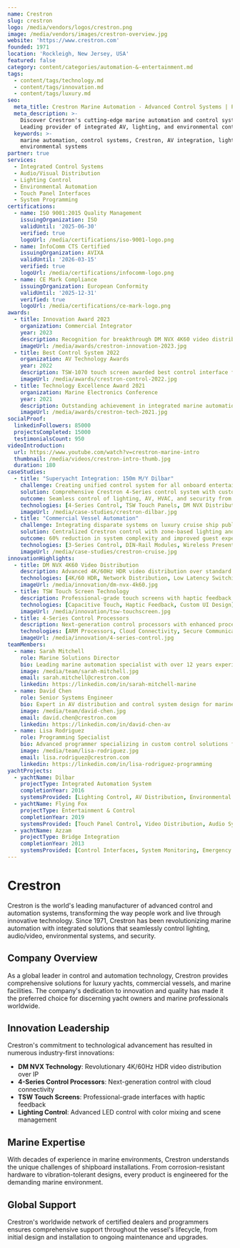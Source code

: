 ```yaml
---
name: Crestron
slug: crestron
logo: /media/vendors/logos/crestron.png
image: /media/vendors/images/crestron-overview.jpg
website: 'https://www.crestron.com'
founded: 1971
location: 'Rockleigh, New Jersey, USA'
featured: false
category: content/categories/automation-&-entertainment.md
tags:
  - content/tags/technology.md
  - content/tags/innovation.md
  - content/tags/luxury.md
seo:
  meta_title: Crestron Marine Automation - Advanced Control Systems | Paul Thames
  meta_description: >-
    Discover Crestron's cutting-edge marine automation and control systems.
    Leading provider of integrated AV, lighting, and environmental control solutions.
  keywords: >-
    marine automation, control systems, Crestron, AV integration, lighting control,
    environmental systems
partner: true
services:
  - Integrated Control Systems
  - Audio/Visual Distribution
  - Lighting Control
  - Environmental Automation
  - Touch Panel Interfaces
  - System Programming
certifications:
  - name: ISO 9001:2015 Quality Management
    issuingOrganization: ISO
    validUntil: '2025-06-30'
    verified: true
    logoUrl: /media/certifications/iso-9001-logo.png
  - name: InfoComm CTS Certified
    issuingOrganization: AVIXA
    validUntil: '2026-03-15'
    verified: true
    logoUrl: /media/certifications/infocomm-logo.png
  - name: CE Mark Compliance
    issuingOrganization: European Conformity
    validUntil: '2025-12-31'
    verified: true
    logoUrl: /media/certifications/ce-mark-logo.png
awards:
  - title: Innovation Award 2023
    organization: Commercial Integrator
    year: 2023
    description: Recognition for breakthrough DM NVX 4K60 video distribution technology
    imageUrl: /media/awards/crestron-innovation-2023.jpg
  - title: Best Control System 2022
    organization: AV Technology Awards
    year: 2022
    description: TSW-1070 touch screen awarded best control interface for marine applications
    imageUrl: /media/awards/crestron-control-2022.jpg
  - title: Technology Excellence Award 2021
    organization: Marine Electronics Conference
    year: 2021
    description: Outstanding achievement in integrated marine automation systems
    imageUrl: /media/awards/crestron-tech-2021.jpg
socialProof:
  linkedinFollowers: 85000
  projectsCompleted: 15000
  testimonialsCount: 950
videoIntroduction:
  url: https://www.youtube.com/watch?v=crestron-marine-intro
  thumbnail: /media/videos/crestron-intro-thumb.jpg
  duration: 180
caseStudies:
  - title: "Superyacht Integration: 150m M/Y Dilbar"
    challenge: Creating unified control system for all onboard entertainment and environmental systems
    solution: Comprehensive Crestron 4-Series control system with custom touch panels throughout
    outcome: Seamless control of lighting, AV, HVAC, and security from any location on yacht
    technologies: [4-Series Control, TSW Touch Panels, DM NVX Distribution, Lighting Control]
    imageUrl: /media/case-studies/crestron-dilbar.jpg
  - title: "Commercial Vessel Automation"
    challenge: Integrating disparate systems on luxury cruise ship public areas
    solution: Centralized Crestron control with zone-based lighting and AV management
    outcome: 60% reduction in system complexity and improved guest experience
    technologies: [3-Series Control, DIN-Rail Modules, Wireless Presentation]
    imageUrl: /media/case-studies/crestron-cruise.jpg
innovationHighlights:
  - title: DM NVX 4K60 Video Distribution
    description: Advanced 4K/60Hz HDR video distribution over standard network infrastructure
    technologies: [4K/60 HDR, Network Distribution, Low Latency Switching]
    imageUrl: /media/innovation/dm-nvx-4k60.jpg
  - title: TSW Touch Screen Technology
    description: Professional-grade touch screens with haptic feedback and customizable interfaces
    technologies: [Capacitive Touch, Haptic Feedback, Custom UI Design]
    imageUrl: /media/innovation/tsw-touchscreen.jpg
  - title: 4-Series Control Processors
    description: Next-generation control processors with enhanced processing power and connectivity
    technologies: [ARM Processors, Cloud Connectivity, Secure Communication]
    imageUrl: /media/innovation/4-series-control.jpg
teamMembers:
  - name: Sarah Mitchell
    role: Marine Solutions Director
    bio: Leading marine automation specialist with over 12 years experience in luxury yacht integration
    image: /media/team/sarah-mitchell.jpg
    email: sarah.mitchell@crestron.com
    linkedin: https://linkedin.com/in/sarah-mitchell-marine
  - name: David Chen
    role: Senior Systems Engineer
    bio: Expert in AV distribution and control system design for marine environments
    image: /media/team/david-chen.jpg
    email: david.chen@crestron.com
    linkedin: https://linkedin.com/in/david-chen-av
  - name: Lisa Rodriguez
    role: Programming Specialist
    bio: Advanced programmer specializing in custom control solutions for superyachts
    image: /media/team/lisa-rodriguez.jpg
    email: lisa.rodriguez@crestron.com
    linkedin: https://linkedin.com/in/lisa-rodriguez-programming
yachtProjects:
  - yachtName: Dilbar
    projectType: Integrated Automation System
    completionYear: 2016
    systemsProvided: [Lighting Control, AV Distribution, Environmental Control, Security Integration]
  - yachtName: Flying Fox
    projectType: Entertainment & Control
    completionYear: 2019
    systemsProvided: [Touch Panel Control, Video Distribution, Audio Systems]
  - yachtName: Azzam
    projectType: Bridge Integration
    completionYear: 2013
    systemsProvided: [Control Interfaces, System Monitoring, Emergency Controls]
---
```


# Crestron

Crestron is the world's leading manufacturer of advanced control and automation systems, transforming the way people work and live through innovative technology. Since 1971, Crestron has been revolutionizing marine automation with integrated solutions that seamlessly control lighting, audio/video, environmental systems, and security.

## Company Overview

As a global leader in control and automation technology, Crestron provides comprehensive solutions for luxury yachts, commercial vessels, and marine facilities. The company's dedication to innovation and quality has made it the preferred choice for discerning yacht owners and marine professionals worldwide.

## Innovation Leadership

Crestron's commitment to technological advancement has resulted in numerous industry-first innovations:

- **DM NVX Technology**: Revolutionary 4K/60Hz HDR video distribution over IP
- **4-Series Control Processors**: Next-generation control with cloud connectivity
- **TSW Touch Screens**: Professional-grade interfaces with haptic feedback
- **Lighting Control**: Advanced LED control with color mixing and scene management

## Marine Expertise

With decades of experience in marine environments, Crestron understands the unique challenges of shipboard installations. From corrosion-resistant hardware to vibration-tolerant designs, every product is engineered for the demanding marine environment.

## Global Support

Crestron's worldwide network of certified dealers and programmers ensures comprehensive support throughout the vessel's lifecycle, from initial design and installation to ongoing maintenance and upgrades.